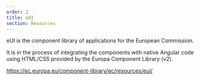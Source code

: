 ```yaml
---
order: 2
title: eUI
section: Resources
---
```

eUI is the component library of applications for the European Commission.

It is in the process of integrating the components with native Angular code using HTML/CSS provided by the Europa Component Library (v2).

https://ec.europa.eu/component-library/ec/resources/eui/
